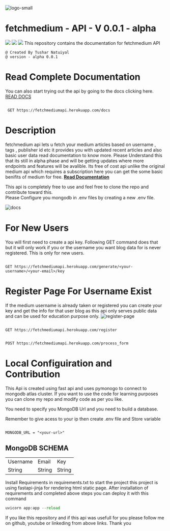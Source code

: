 ![logo-small](https://user-images.githubusercontent.com/74553737/179428806-ee2cb9c3-2ba5-47d6-abc4-5baf4d57019a.png)


# fetchmedium - API - V 0.0.1 - alpha
<img  src = 'https://img.shields.io/badge/Version-Alpha-Green.svg'/> <img  src = 'https://img.shields.io/badge/Latest-0.0.1-Green.svg'/> <img src = 'https://img.shields.io/badge/Language-Python-Orange.svg'/>
This repository contains the documentation for fetchmedium API 
```
@ Created By Tushar Natuiyal
@ version - alpha 0.0.1

```
# Read Complete Documentation
You can also start trying out the api by going to the docs clicking here.
<a href = 'https://fetchmediumapi.herokuapp.com/docs' target = "_blank">READ DOCS</a>
```api
 
 GET https://fetchmediumapi.herokuapp.com/docs

```


# Description
fetchmedium api lets u fetch your medium articles based on username , tags , publisher id etc it provides you with updated recent articles and also basic user data read documentation to know more. Please Understand this that its still in alpha phase and will be getting updates where more endpoints and features will be avalible.
Its free of cost api unlike the original medium api which requires a subscription here you can get the some basic benifits of medium for free.
<a href = 'https://fetchmediumapi.herokuapp.com/docs'>**Read Documentation**</a>

This api is completely free to use and feel free to clone the repo and contribute toward this.  
Please Configure you mongodb in .env files by creating a new .env file.

![docs](https://user-images.githubusercontent.com/74553737/179427603-ccf8a3eb-4249-45f3-9a16-f25c656a207f.png)

# For New Users
You will first need to create a api key. Following GET command does that but it will only work if you or the username you want blog data for is never registered. This is only for new users.

``` api

GET https://fetchmediumapi.herokuapp.com/generate/<your-username>/<your-email>/key

```

# Register Page For Username Exist
If the medium username is already taken or registered you can create your key and get the info for that user blog as this api only serves public data and can be used for education purpose only.
![register-page](https://user-images.githubusercontent.com/74553737/179427604-e3ec5e82-ba0d-44f8-8002-1bab844e1639.jpg)

```api

GET https://fetchmediumapi.herokuapp.com/register

```

```api

POST https://fetchmediumapi.herokuapp.com/process_form

```


# Local Configuiration and Contribution

This Api is created using fast api and uses pymonogo to connect to mongodb atlas cluster.
If you want to use the code for learning purposes you can clone my repo and modify code as per you like. 

You need to specify you MongoDB Url and you need to build a database.

Remember to give acess to your ip then create .env file and Store variable

```.env

MONGODB_URL = "<your-url>" 

```

## MongoDB SCHEMA
<table>
    <tr>
     <td>Username</td>
     <td>Email</td>
    <td>Key</tr></td>
    <td>String</td>
    <td>String</td>
    <td>String</td>
</table>



Install Requirements in requirements.txt to start the project this project is using fastapi-jinja for rendering html static page.
After installation of requirements and completed above steps you can deploy it with this command 

```python
uvicorn app:app --reload
```

If you like this repository and if this api was usefull for you please follow me on github, youtube or linkeding from above links. Thank you

